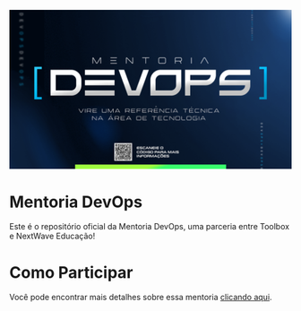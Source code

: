 ![Mentoria DevOps](imgs/MENTORIA_DEVOPS.png "Mentoria DevOps")

# Mentoria DevOps
Este é o repositório oficial da Mentoria DevOps, uma parceria entre Toolbox e NextWave Educação!

# Como Participar
Você pode encontrar mais detalhes sobre essa mentoria [clicando aqui](https://bot.fullfunnel.app/formulario-de-aplicacao-mentoria-devops).
